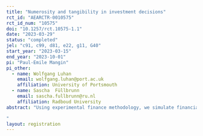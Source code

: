```yaml
---
title: "Numerosity and tangibility in investment decisions"
rct_id: "AEARCTR-0010575"
rct_id_num: "10575"
doi: "10.1257/rct.10575-1.1"
date: "2023-03-29"
status: "completed"
jel: "c91, c99, d81, e22, g11, G40"
start_year: "2023-03-15"
end_year: "2023-10-01"
pi: "Paul-Emile Mangin"
pi_other:
  - name: Wolfgang Luhan
    email: wolfgang.luhan@port.ac.uk
    affiliation: University of Portsmouth
  - name: Sascha  Füllbrunn
    email: sascha.fullbrunn@ru.nl
    affiliation: Radboud University
abstract: "Using experimental finance methodology, we simulate financial decision making under risk in the form of investment tasks. Experimental Currency Units aim to make the situation more realistic. The ECU frame, however, is often arbitrarily chosen. In particular, when tangibility or numerosity - individuals tend to over-infer quantity when it is represented with higher numeric values - has an effect on risk decision making. Do higher ECU frames bias decision making in financial risk-taking tasks? This study aims to test whether the ECU frame - affects financial decision making under risk. Our result will refine experimental finance methodology.
"
layout: registration
---
```


